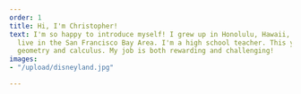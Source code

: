 ```yaml
---
order: 1
title: Hi, I'm Christopher!
text: I'm so happy to introduce myself! I grew up in Honolulu, Hawaii, and I currently
  live in the San Francisco Bay Area. I'm a high school teacher. This year I'm teaching
  geometry and calculus. My job is both rewarding and challenging!
images:
- "/upload/disneyland.jpg"

---
```

